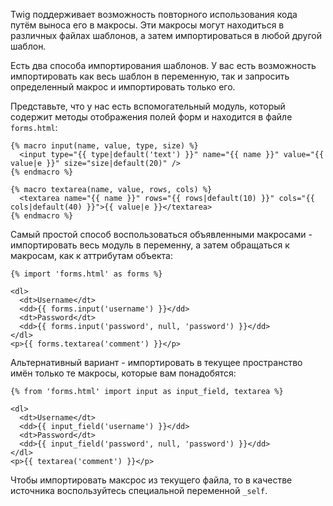 Twig поддерживает возможность повторного использования кода путём выноса его в макросы. Эти макросы могут находиться в различных файлах шаблонов, а затем импортироваться в любой другой шаблон.

Есть два способа импортирования шаблонов. У вас есть возможность импортировать как весь шаблон в переменную, так и запросить определенный макрос и импортировать только его.

Представьте, что у нас есть вспомогательный модуль, который содержит методы отображения полей форм и находится в файле ```forms.html```:

```twig
{% macro input(name, value, type, size) %}
  <input type="{{ type|default('text') }}" name="{{ name }}" value="{{ value|e }}" size="size|default(20)" />
{% endmacro %}

{% macro textarea(name, value, rows, cols) %}
  <textarea name="{{ name }}" rows="{{ rows|default(10) }}" cols="{{ cols|default(40) }}">{{ value|e }}</textarea>
{% endmacro %}
```

Самый простой способ воспользоваться объявленными макросами - импортировать весь модуль в переменну, а затем обращаться к макросам, как к аттрибутам объекта:

```twig
{% import 'forms.html' as forms %}

<dl>
  <dt>Username</dt>
  <dd>{{ forms.input('username') }}</dd>
  <dt>Password</dt>
  <dd>{{ forms.input('password', null, 'password') }}</dd>
</dl>
<p>{{ forms.textarea('comment') }}</p>
```

Альтернативный вариант - импортировать в текущее пространство имён только те макросы, которые вам понадобятся:

```twig
{% from 'forms.html' import input as input_field, textarea %}

<dl>
  <dt>Username</dt>
  <dd>{{ input_field('username') }}</dd>
  <dt>Password</dt>
  <dd>{{ input_field('password', null, 'password') }}</dd>
</dl>
<p>{{ textarea('comment') }}</p>
```

Чтобы импортировать максрос из текущего файла, то в качестве источника воспользуйтесь специальной переменной ```_self```.
